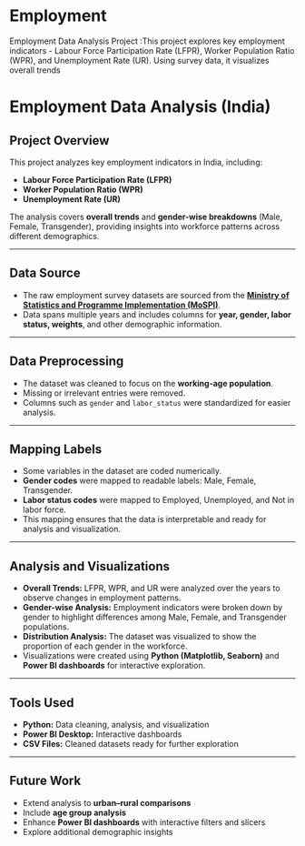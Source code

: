 # Employment
Employment Data Analysis Project :This project explores key employment indicators - Labour Force Participation Rate (LFPR), Worker Population Ratio (WPR), and Unemployment Rate (UR). Using survey data, it visualizes overall trends 

# Employment Data Analysis (India)

## Project Overview
This project analyzes key employment indicators in India, including:

- **Labour Force Participation Rate (LFPR)**  
- **Worker Population Ratio (WPR)**  
- **Unemployment Rate (UR)**  

The analysis covers **overall trends** and **gender-wise breakdowns** (Male, Female, Transgender), providing insights into workforce patterns across different demographics.

---

## Data Source
- The raw employment survey datasets are sourced from the **[Ministry of Statistics and Programme Implementation (MoSPI)](http://mospi.nic.in/)**.  
- Data spans multiple years and includes columns for **year, gender, labor status, weights**, and other demographic information.  

---

## Data Preprocessing
- The dataset was cleaned to focus on the **working-age population**.  
- Missing or irrelevant entries were removed.  
- Columns such as `gender` and `labor_status` were standardized for easier analysis.  

---

## Mapping Labels
- Some variables in the dataset are coded numerically.  
- **Gender codes** were mapped to readable labels: Male, Female, Transgender.  
- **Labor status codes** were mapped to Employed, Unemployed, and Not in labor force.  
- This mapping ensures that the data is interpretable and ready for analysis and visualization.  

---

## Analysis and Visualizations
- **Overall Trends:** LFPR, WPR, and UR were analyzed over the years to observe changes in employment patterns.  
- **Gender-wise Analysis:** Employment indicators were broken down by gender to highlight differences among Male, Female, and Transgender populations.  
- **Distribution Analysis:** The dataset was visualized to show the proportion of each gender in the workforce.  
- Visualizations were created using **Python (Matplotlib, Seaborn)** and **Power BI dashboards** for interactive exploration.  

---

## Tools Used
- **Python:** Data cleaning, analysis, and visualization  
- **Power BI Desktop:** Interactive dashboards  
- **CSV Files:** Cleaned datasets ready for further exploration  

---

## Future Work
- Extend analysis to **urban–rural comparisons**  
- Include **age group analysis**  
- Enhance **Power BI dashboards** with interactive filters and slicers  
- Explore additional demographic insights  
